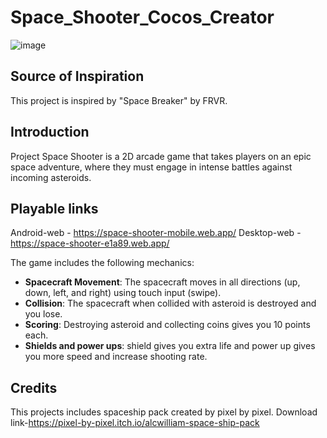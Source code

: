 # Space_Shooter_Cocos_Creator
![image](https://github.com/Mr-Honey-Game-Dev/Space_Shooter_Cocos_Creator/assets/61724400/d9f8cc8c-3481-47b1-b570-647d1d34b9ff)


## Source of Inspiration
This project is inspired by "Space Breaker" by FRVR.

## Introduction
Project Space Shooter is a 2D arcade game that takes players on an epic space adventure, where they must engage in intense battles against incoming asteroids. 


## Playable links
Android-web - https://space-shooter-mobile.web.app/
Desktop-web - https://space-shooter-e1a89.web.app/

The game includes the following mechanics:

- **Spacecraft Movement**: The spacecraft moves in all directions (up, down, left, and right) using touch input (swipe).
- **Collision**: The spacecraft when collided with asteroid is destroyed and you lose.
- **Scoring**: Destroying asteroid and collecting coins gives you 10 points each.
- **Shields and power ups**: shield gives you extra life and power up gives you more speed and increase shooting rate.

## Credits
This projects includes spaceship pack created by pixel by pixel. Download link-https://pixel-by-pixel.itch.io/alcwilliam-space-ship-pack

